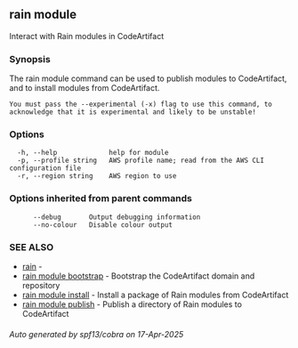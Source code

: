 ## rain module

Interact with Rain modules in CodeArtifact

### Synopsis

The rain module command can be used to publish modules to CodeArtifact, and to install modules from CodeArtifact.

	You must pass the --experimental (-x) flag to use this command, to acknowledge that it is experimental and likely to be unstable!


### Options

```
  -h, --help             help for module
  -p, --profile string   AWS profile name; read from the AWS CLI configuration file
  -r, --region string    AWS region to use
```

### Options inherited from parent commands

```
      --debug       Output debugging information
      --no-colour   Disable colour output
```

### SEE ALSO

* [rain](index.md)	 - 
* [rain module bootstrap](rain_module_bootstrap.md)	 - Bootstrap the CodeArtifact domain and repository
* [rain module install](rain_module_install.md)	 - Install a package of Rain modules from CodeArtifact
* [rain module publish](rain_module_publish.md)	 - Publish a directory of Rain modules to CodeArtifact

###### Auto generated by spf13/cobra on 17-Apr-2025
